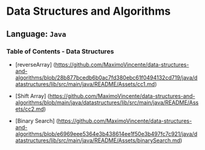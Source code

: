 # Data Structures and Algorithms

## Language: `Java`

### Table of Contents - Data Structures

- [reverseArray] (https://github.com/MaximoVincente/data-structures-and-algorithms/blob/28b877bcedb6b0ac7fd380ebc61f0494132cd719/java/datastructures/lib/src/main/java/README/Assets/cc1.md)

- [Shift Array] (https://github.com/MaximoVincente/data-structures-and-algorithms/blob/main/java/datastructures/lib/src/main/java/README/Assets/cc2.md)

- [Binary Search] (https://github.com/MaximoVincente/data-structures-and-algorithms/blob/e6969eee5364e3b438614ee1f50e3b497fc7c921/java/datastructures/lib/src/main/java/README/Assets/binarySearch.md)
